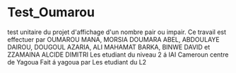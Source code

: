# Test_Oumarou
 test unitaire du projet d'affichage d'un nombre pair ou impair. 
 Ce travail est effectuer par OUMAROU MANA, MORSIA DOUMARA ABEL, ABDOULAYE DAIROU, DOUGOUL AZARIA, ALI MAHAMAT BARKA, BINWE DAVID et ZZAMAINA ALCIDE DIMITRI
 Les etudiant du niveau 2 á IAI Cameroun centre de Yagoua 
 Fait á yagoua par Les etudiant du L2
